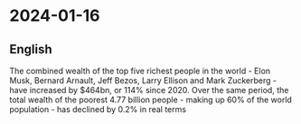 # 2024-01-16

## English
The combined wealth of the top five
richest people in the world - Elon Musk,
Bernard Arnault, Jeff Bezos, Larry Ellison
and Mark Zuckerberg - have increased by
$464bn, or 114% since 2020. Over the
same period, the total wealth of the 
poorest 4.77 billion people - making up
60% of the world population - has declined
by 0.2% in real terms 

